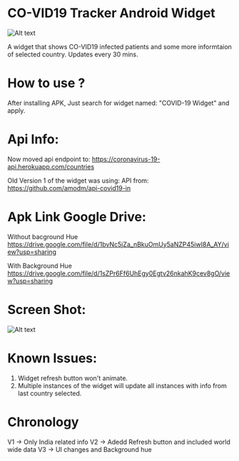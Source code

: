 
# CO-VID19 Tracker Android Widget


![Alt text](https://user-images.githubusercontent.com/1622949/77534561-e56a1e00-6ebe-11ea-9bf7-a78fca35b9d4.png "")


A widget that shows CO-VID19 infected patients and some more informtaion of selected country. 
Updates every 30 mins.

# How to use ?
After installing APK, Just search for widget named: "COVID-19 Widget" and apply.

# Api Info:
Now moved api endpoint to:
https://coronavirus-19-api.herokuapp.com/countries

Old Version 1 of the widget was using:
API from: https://github.com/amodm/api-covid19-in


# Apk Link Google Drive:
Without bacground Hue
https://drive.google.com/file/d/1bvNc5jZa_nBkuOmUy5aNZP45iwI8A_AY/view?usp=sharing

With Background Hue
https://drive.google.com/file/d/1sZPr6Ff6UhEgy0Egtv26nkahK9cev8gO/view?usp=sharing

Screen Shot:
=============
![Alt text](https://user-images.githubusercontent.com/1622949/77533640-40027a80-6ebd-11ea-85df-f5b630773b53.png "")


# Known Issues:
1) Widget refresh button won't animate.
2) Multiple instances of the widget will update all instances with info from last country selected.

# Chronology
V1 -> Only India related info 
V2 -> Adedd Refresh button and included world wide data
V3 -> UI changes and Background hue


